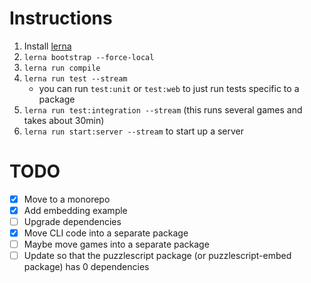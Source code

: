 # Instructions

1. Install [lerna](https://lerna.js.org)
1. `lerna bootstrap --force-local`
1. `lerna run compile`
1. `lerna run test --stream`
    - you can run `test:unit` or `test:web` to just run tests specific to a package
1. `lerna run test:integration --stream` (this runs several games and takes about 30min)
1. `lerna run start:server --stream` to start up a server


# TODO

- [x] Move to a monorepo
- [x] Add embedding example
- [ ] Upgrade dependencies
- [x] Move CLI code into a separate package
- [ ] Maybe move games into a separate package
- [ ] Update so that the puzzlescript package (or puzzlescript-embed package) has 0 dependencies
